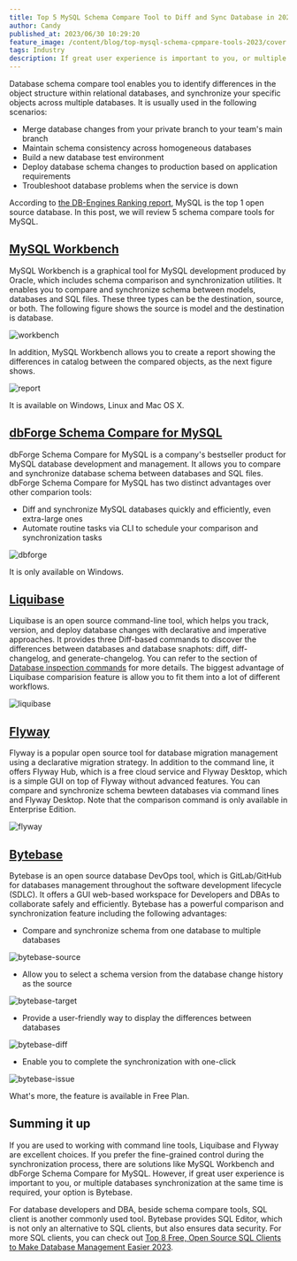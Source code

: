 ```yaml
---
title: Top 5 MySQL Schema Compare Tool to Diff and Sync Database in 2023
author: Candy
published_at: 2023/06/30 10:29:20
feature_image: /content/blog/top-mysql-schema-cpmpare-tools-2023/cover.webp
tags: Industry
description: If great user experience is important to you, or multiple databases synchronization at the same time is required, your option is Bytebase
---
```


Database schema compare tool enables you to identify differences in the object structure within relational databases, and synchronize your specific objects across multiple databases. It is usually used in the following scenarios:

- Merge database changes from your private branch to your team's main branch
- Maintain schema consistency across homogeneous databases
- Build a new database test environment
- Deploy database schema changes to production based on application requirements
- Troubleshoot database problems when the service is down

According to [the DB-Engines Ranking report](https://db-engines.com/en/ranking_osvsc), MySQL is the top 1 open source database. In this post, we will review 5 schema compare tools for MySQL.

## [MySQL Workbench](https://dev.mysql.com/doc/workbench/en/)

MySQL Workbench is a graphical tool for MySQL development produced by Oracle, which includes schema comparison and synchronization utilities. It enables you to compare and synchronize schema between models, databases and SQL files. These three types can be the destination, source, or both. The following figure shows the source is model and the destination is database.

![workbench](/content/blog/top-mysql-schema-compare-tools-2023/workbench.webp)

In addition, MySQL Workbench allows you to create a report showing the differences in catalog between the compared objects, as the next figure shows.

![report](/content/blog/top-mysql-schema-compare-tools-2023/catalog-report.webp)

It is available on Windows, Linux and Mac OS X.

## [dbForge Schema Compare for MySQL](https://www.devart.com/dbforge/mysql/schemacompare/)

dbForge Schema Compare for MySQL is a company's bestseller product for MySQL database development and management. It allows you to compare and synchronize database schema between databases and SQL files. dbForge Schema Compare for MySQL has two distinct advantages over other comparion tools:

- Diff and synchronize MySQL databases quickly and efficiently, even extra-large ones
- Automate routine tasks via CLI to schedule your comparison and synchronization tasks

![dbforge](/content/blog/top-mysql-schema-compare-tools-2023/dbforge.webp)

It is only available on Windows.

## [Liquibase](https://www.liquibase.com/)

Liquibase is an open source command-line tool, which helps you track, version, and deploy database changes with declarative and imperative approaches. It provides three Diff-based commands to discover the differences between databases and database snaphots: diff, diff-changelog, and generate-changelog. You can refer to the section of [Database inspection commands](https://docs.liquibase.com/commands/home.html#database-inspection-commands) for more details. The biggest advantage of Liquibase comparision feature is allow you to fit them into a lot of different workflows.

![liquibase](/content/blog/top-mysql-schema-compare-tools-2023/liquibase.webp)

## [Flyway](https://flywaydb.org/)

Flyway is a popular open source tool for database migration management using a declarative migration strategy. In addition to the command line, it offers Flyway Hub, which is a free cloud service and Flyway Desktop, which is a simple GUI on top of Flyway without advanced features. You can compare and synchronize schema bewteen databases via command lines and Flyway Desktop. Note that the comparison command is only available in Enterprise Edition.

![flyway](/content/blog/top-mysql-schema-compare-tools-2023/flyway.webp)

## [Bytebase](https://www.bytebase.com/)

Bytebase is an open source database DevOps tool, which is GitLab/GitHub for databases management throughout the software development lifecycle (SDLC). It offers a GUI web-based workspace for Developers and DBAs to collaborate safely and efficiently. Bytebase has a powerful comparison and synchronization feature including the following advantages:

- Compare and synchronize schema from one database to multiple databases

![bytebase-source](/content/blog/top-mysql-schema-compare-tools-2023/bytebase-source.webp)

- Allow you to select a schema version from the database change history as the source

![bytebase-target](/content/blog/top-mysql-schema-compare-tools-2023/bytebase-target.webp)

- Provide a user-friendly way to display the differences between databases

![bytebase-diff](/content/blog/top-mysql-schema-compare-tools-2023/bytebase-diff.webp)

- Enable you to complete the synchronization with one-click

![bytebase-issue](/content/blog/top-mysql-schema-compare-tools-2023/bytebase-issue.webp)

What's more, the feature is available in Free Plan.

## Summing it up

If you are used to working with command line tools, Liquibase and Flyway are excellent choices. If you prefer the fine-grained control during the synchronization process, there are solutions like MySQL Workbench and dbForge Schema Compare for MySQL. However, if great user experience is important to you, or multiple databases synchronization at the same time is required, your option is Bytebase.

For database developers and DBA, beside schema compare tools, SQL client is another commonly used tool. Bytebase provides SQL Editor, which is not only an alternative to SQL clients, but also ensures data security. For more SQL clients, you can check out [Top 8 Free, Open Source SQL Clients to Make Database Management Easier 2023](/blog/top-open-source-sql-clients).
